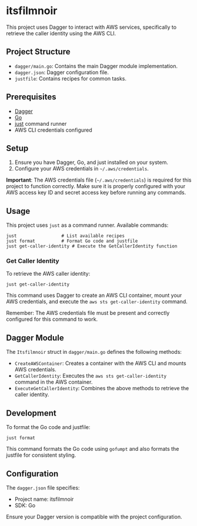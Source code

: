 # itsfilmnoir

This project uses Dagger to interact with AWS services, specifically to retrieve the caller identity using the AWS CLI.

## Project Structure

- `dagger/main.go`: Contains the main Dagger module implementation.
- `dagger.json`: Dagger configuration file.
- `justfile`: Contains recipes for common tasks.

## Prerequisites

- [Dagger](https://dagger.io/)
- [Go](https://golang.org/)
- [just](https://github.com/casey/just) command runner
- AWS CLI credentials configured

## Setup

1. Ensure you have Dagger, Go, and just installed on your system.
2. Configure your AWS credentials in `~/.aws/credentials`.

**Important**: The AWS credentials file (`~/.aws/credentials`) is required for this project to function correctly. Make sure it is properly configured with your AWS access key ID and secret access key before running any commands.

## Usage

This project uses `just` as a command runner. Available commands:

```
just                 # List available recipes
just format          # Format Go code and justfile
just get-caller-identity # Execute the GetCallerIdentity function
```

### Get Caller Identity

To retrieve the AWS caller identity:

```
just get-caller-identity
```

This command uses Dagger to create an AWS CLI container, mount your AWS credentials, and execute the `aws sts get-caller-identity` command.

Remember: The AWS credentials file must be present and correctly configured for this command to work.

## Dagger Module

The `Itsfilmnoir` struct in `dagger/main.go` defines the following methods:

- `CreateAWSContainer`: Creates a container with the AWS CLI and mounts AWS credentials.
- `GetCallerIdentity`: Executes the `aws sts get-caller-identity` command in the AWS container.
- `ExecuteGetCallerIdentity`: Combines the above methods to retrieve the caller identity.

## Development

To format the Go code and justfile:

```
just format
```

This command formats the Go code using `gofumpt` and also formats the justfile for consistent styling.

## Configuration

The `dagger.json` file specifies:

- Project name: itsfilmnoir
- SDK: Go

Ensure your Dagger version is compatible with the project configuration.
